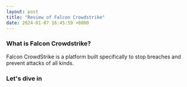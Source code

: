 ```yaml
---
layout: post
title: "Review of Falcon Crowdstrike"
date: 2024-01-07 16:45:59 +0800
---
```

### What is Falcon Crowdstrike?  
Falcon CrowdStrike is a platform built specifically to stop breaches and prevent attacks of all kinds.  

### Let's dive in  
